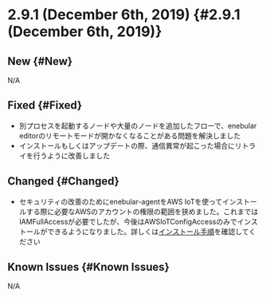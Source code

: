 # 2.9.1 (December 6th, 2019) {#2.9.1 (December 6th, 2019)}

## New {#New}

N/A

## Fixed {#Fixed}

- 別プロセスを起動するノードや大量のノードを追加したフローで、enebular editorのリモートモードが開かなくなることがある問題を解決しました
- インストールもしくはアップデートの際、通信異常が起こった場合にリトライを行うように改善しました

## Changed {#Changed}

- セキュリティの改善のためにenebular-agentをAWS IoTを使ってインストールする際に必要なAWSのアカウントの権限の範囲を狭めました。これまではIAMFullAccessが必要でしたが、今後はAWSIoTConfigAccessのみでインストールができるようになりました。詳しくは[インストール手順](https://docs.enebular.com/ja/EnebularAgent/Installation.html)を確認してください

## Known Issues {#Known Issues}

N/A
